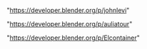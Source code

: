 "https://developer.blender.org/p/johnlevi"

"https://developer.blender.org/p/auliatour"

"https://developer.blender.org/p/Elcontainer"

